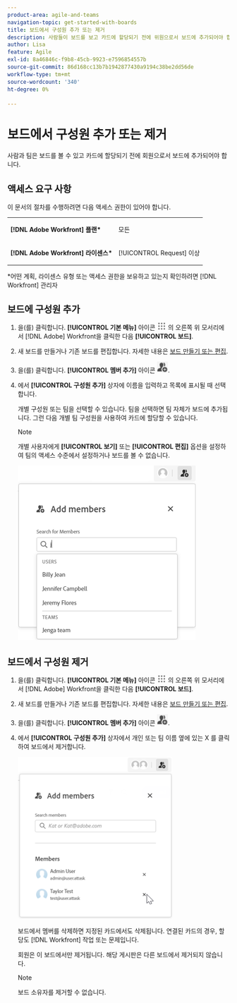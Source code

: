 ```yaml
---
product-area: agile-and-teams
navigation-topic: get-started-with-boards
title: 보드에서 구성원 추가 또는 제거
description: 사람들이 보드를 보고 카드에 할당되기 전에 위원으로서 보드에 추가되어야 합니다.
author: Lisa
feature: Agile
exl-id: 8a46846c-f9b8-45cb-9923-e7596854557b
source-git-commit: 86d168cc13b7b1942877430a9194c38be2dd56de
workflow-type: tm+mt
source-wordcount: '340'
ht-degree: 0%

---
```


# 보드에서 구성원 추가 또는 제거

사람과 팀은 보드를 볼 수 있고 카드에 할당되기 전에 회원으로서 보드에 추가되어야 합니다.

## 액세스 요구 사항

이 문서의 절차를 수행하려면 다음 액세스 권한이 있어야 합니다.

<table style="table-layout:auto"> 
 <col> 
 </col> 
 <col> 
 </col> 
 <tbody> 
  <tr> 
   <td role="rowheader"><strong>[!DNL Adobe Workfront] 플랜*</strong></td> 
   <td> <p>모든</p> </td> 
  </tr> 
  <tr> 
   <td role="rowheader"><strong>[!DNL Adobe Workfront] 라이센스*</strong></td> 
   <td> <p>[!UICONTROL Request] 이상</p> </td> 
  </tr> 
 </tbody> 
</table>

&#42;어떤 계획, 라이센스 유형 또는 액세스 권한을 보유하고 있는지 확인하려면 [!DNL Workfront] 관리자

## 보드에 구성원 추가

1. 을(를) 클릭합니다. **[!UICONTROL 기본 메뉴]** 아이콘 ![](assets/main-menu-icon.png) 의 오른쪽 위 모서리에서 [!DNL Adobe] Workfront을 클릭한 다음 **[!UICONTROL 보드]**.
1. 새 보드를 만들거나 기존 보드를 편집합니다. 자세한 내용은 [보드 만들기 또는 편집](../../agile/get-started-with-boards/create-edit-board.md).
1. 을(를) 클릭합니다. **[!UICONTROL 멤버 추가]** 아이콘 ![구성원 추가](assets/boards-addmember-spectrum-25x25.png).
1. 에서 **[!UICONTROL 구성원 추가]** 상자에 이름을 입력하고 목록에 표시될 때 선택합니다.

   개별 구성원 또는 팀을 선택할 수 있습니다. 팀을 선택하면 팀 자체가 보드에 추가됩니다. 그런 다음 개별 팀 구성원을 사용하여 카드에 할당할 수 있습니다.

   >[!NOTE]
   >
   >개별 사용자에게 **[!UICONTROL 보기]** 또는 **[!UICONTROL 편집]** 옵션을 설정하여 팀의 액세스 수준에서 설정하거나 보드를 볼 수 없습니다.


   ![보드에 구성원 추가](assets/boards-add-members.png)

## 보드에서 구성원 제거

1. 을(를) 클릭합니다. **[!UICONTROL 기본 메뉴]** 아이콘 ![](assets/main-menu-icon.png) 의 오른쪽 위 모서리에서 [!DNL Adobe] Workfront을 클릭한 다음 **[!UICONTROL 보드]**.
1. 새 보드를 만들거나 기존 보드를 편집합니다. 자세한 내용은 [보드 만들기 또는 편집](../../agile/get-started-with-boards/create-edit-board.md).
1. 을(를) 클릭합니다. **[!UICONTROL 멤버 추가]** 아이콘 ![구성원 추가](assets/boards-addmember-spectrum-25x25.png).
1. 에서 **[!UICONTROL 구성원 추가]** 상자에서 개인 또는 팀 이름 옆에 있는 X 를 클릭하여 보드에서 제거합니다.

   ![보드에서 구성원 제거](assets/boards-remove-member-from-board-350x367.png)

   보드에서 멤버를 삭제하면 지정된 카드에서도 삭제됩니다. 연결된 카드의 경우, 할당도 [!DNL Workfront] 작업 또는 문제입니다.

   회원은 이 보드에서만 제거됩니다. 해당 게시판은 다른 보드에서 제거되지 않습니다.

   >[!NOTE]
   >
   >보드 소유자를 제거할 수 없습니다.

